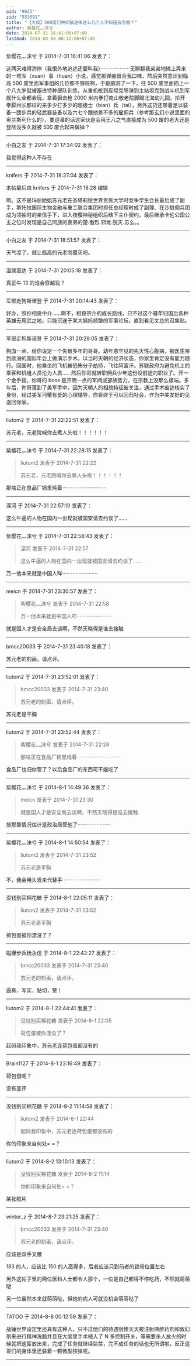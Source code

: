 ```yaml
---
aid: "9025"
zid: "553691"
title: "【大误】500废们中间插进来这么几个人不知道会怎番？"
author: 紫樱花灬沫兮
date: 2014-07-31 16:41:06+07:00
lastmod: 2014-08-08 00:12:00+07:00
---
```


紫樱花灬沫兮 于 2014-7-31 16:41:06 发表了：

这两天难得消停（我恨外地追逃还要叫我）····················无聊翻我弟弟地摊上弄来的一堆军（xuan）事（huan）小说，感觉那弹痕很合我口味，然后突然意识到临高 500 废里面军事组的几位都不够班啊，于是脑洞了一下，往 500 废里面插上一个八九岁就被塞进特种部队训练，从重机枪到反坦克导弹到主站坦克到战斗机到军舰什么全都会玩，拿着狙击枪 2000 米内拳打南山敬老院脚踢北海幼儿园，抡开拳脚州长那样的来多少打多少的超级士（bian）兵（tai），另外这货还带着足以装备一团步兵的轻武器装备以及六七个跟他差不多的雇佣兵（参考那玄幻小说里面的奥兰斯利什么的），要这番的话这家伙是会用王八之气直接成为 500 废的老大还是登陆没多久就被 500 废合起来做掉？

---

小白之友 于 2014-7-31 17:34:02 发表了：

我觉得这种人不存在

---

knifers 于 2014-7-31 18:27:04 发表了：

本帖最后由 knifers 于 2014-7-31 18:28 编辑

啊。这不是玛丽她姐苏元老在圣塔莉娅世界贵族大学时竞争学生会长最后成了副手，斯托拉国际生物金融与重工联合集团时担任总经理时成了副理、在沙狼佣兵团成为领袖时的亲信手下，进入夜樱神秘组织后结下主仆契约，最后继承卡伦公国公主之位时发现是自己同族的表弟的楚.傲烈.邪龙.猊天.苏么。。

---

小白之友 于 2014-7-31 18:51:57 发表了：

天气凉了，就让临高的元老院覆灭吧。

---

温侯高达 于 2014-7-31 20:05:18 发表了：

真正牛 13 的谁会穿越玩？

---

军部走狗斯诺登 于 2014-7-31 20:14:43 发表了：

好办，照抄相良中介……啊不，相良宗介的成长路线，只不过这个骚年归国后各种英雄无用武之地，只能沉迷于某大姨妈频繁的军事论坛，直到看见文总的召集贴。

---

军部走狗斯诺登 于 2014-7-31 20:29:05 发表了：

狗血一点，给你设定一个失散多年的哥哥。幼年患罕见的先天性心脏病，被医生带到欧洲的国际年会上做演示手术。以当时天朝的经济状态，你家里肯定没有能力随行。回国时，他乘坐的飞机被恐怖分子劫持，飞往阿富汗。苏联政府为避免机上的乘客和机组人员沦为人质……然后你哥就转职佣兵少年这份没前途的职业了。开一个金手指，你哥的 boss 是开明一点的军阀或部族势力，在宗教上没那么极端。多年后，你哥落到了美军手中，因为天朝人的相貌特征被关注，通过手术痕迹核实了身份，经过美军河蟹有爱的心理辅导，你哥终于可以回归社会，作为中美友好的见送回你家。

---

liutom2 于 2014-7-31 22:22:51 发表了：

苏元老，元老院喊你去煮人头啦！！！！！！

---

紫樱花灬沫兮 于 2014-7-31 22:28:15 发表了：

> liutom2 发表于 2014-7-31 22:22
>
> 苏元老，元老院喊你去煮人头啦！！！！！！

那啥正在食品厂锅里炖着······························

---

深河 于 2014-7-31 22:57:10 发表了：

这么牛逼的人物在国内一出现就被国安请去约谈了……

---

紫樱花灬沫兮 于 2014-7-31 22:58:43 发表了：

> 深河 发表于 2014-7-31 22:57
>
> 这么牛逼的人物在国内一出现就被国安请去约谈了……

万一他本来就是中国人咩························

---

meicn 于 2014-7-31 23:30:57 发表了：

> 紫樱花灬沫兮 发表于 2014-7-31 22:58
>
> 万一他本来就是中国人咩························

就是国人才是安全局去谈啊，不然天晓得是谁去接触

---

bmcc20033 于 2014-7-31 23:40:18 发表了：

苏元老的刻画，请点评。

---

liutom2 于 2014-7-31 23:52:01 发表了：

> bmcc20033 发表于 2014-7-31 23:40
>
> 苏元老的刻画，请点评。

苏元老是平胸

---

liutom2 于 2014-7-31 23:52:44 发表了：

> 紫樱花灬沫兮 发表于 2014-7-31 22:28
>
> 那啥正在食品厂锅里炖着······························

食品厂也归你管了？以后食品厂的东西可不能吃了

---

紫樱花灬沫兮 于 2014-8-1 14:49:36 发表了：

> meicn 发表于 2014-7-31 23:30
>
> 就是国人才是安全局去谈啊，不然天晓得是谁去接触

按那番情况估计是政治局管他了······················

---

紫樱花灬沫兮 于 2014-8-1 14:50:54 发表了：

> liutom2 发表于 2014-7-31 23:52
>
> 苏元老是平胸

不，我会用头发来代替手··························

---

没钱别买棉花糖 于 2014-8-1 22:05:11 发表了：

> liutom2 发表于 2014-7-31 23:52
>
> 苏元老是平胸

荷包蛋被你漂没了？

---

磁爆步兵杨永信 于 2014-8-1 22:42:27 发表了：

> bmcc20033 发表于 2014-7-31 23:40
>
> 苏元老的刻画，请点评。

逼真，写实，贴切，赞！

---

liutom2 于 2014-8-1 22:44:41 发表了：

> 没钱别买棉花糖 发表于 2014-8-1 22:05
>
> 荷包蛋被你漂没了？

起码我印象中，苏元老连荷包蛋都没有的

---

Brain1127 于 2014-8-1 23:16:49 发表了：

荷包蛋呢？

没有差评

---

没钱别买棉花糖 于 2014-8-2 11:14:58 发表了：

> liutom2 发表于 2014-8-1 22:44
>
> 起码我印象中，苏元老连荷包蛋都没有的

你的印象来自何处= =？

---

liutom2 于 2014-8-2 13:10:13 发表了：

> 没钱别买棉花糖 发表于 2014-8-2 11:14
>
> 你的印象来自何处= =？

某张照片

---

winter_z 于 2014-8-7 23:21:25 发表了：

> bmcc20033 发表于 2014-7-31 23:40
>
> 苏元老的刻画，请点评。

应该是双手叉腰

183 的人，应该比 150 的人高得多，后者应该只到前者的锁骨位置左右

另外这帖子里的两位医科人士都令人那个，一位是自己都得不停吃药，不然就萌萌哒

另一位虽然本来就萌萌哒，但她的病人可就没机会萌萌哒了

---

TATOO 于 2014-8-8 00:12:59 发表了：

战锤世界设定里还真有这种人，只不过他们的待遇很惨天天被注射麻醉药剂和致幻剂来进行精神洗脑并且在大脑里手术植入了 N 多控制开关，等需要杀人放火的时候就把这厮放出来，完成了任务就继续监禁，完不成任务的话也无所谓啦，反正这哥们的身体里还装着一颗微型核弹呢。

---
